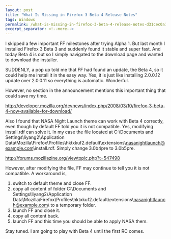 ```yaml
---
layout: post
title: "What Is Missing in Firefox 3 Beta 4 Release Notes"
tags: Windows
permalink: /what-is-missing-in-firefox-3-beta-4-release-notes-d31cec0a145d
excerpt_separator: <!--more-->
---
```

I skipped a few important FF milestones after trying Alpha 1. But last month I installed Firefox 3 Beta 3 and suddenly found it stable and super fast. And today Beta 4 is out so I simply navigated to the download page and wanted to download the installer.

SUDDENLY, a pop up told me that FF had found an update, the Beta 4, so it could help me install it in the easy way. Yes, it is just like installing 2.0.0.12 update over 2.0.0.11 so everything is automatic. Wonderful.
<!--more-->

However, no section in the announcement mentions this important thing that could save my time.

http://developer.mozilla.org/devnews/index.php/2008/03/10/firefox-3-beta-4-now-available-for-download/

Also I found that NASA Night Launch theme can work with Beta 4 correctly, even though by default FF told you it is not compatible. Yes, modifying install.rdf can solve it. In my case the file located at C:\Documents and Settings\liyang2\Application Data\Mozilla\Firefox\Profiles\hktxkuf2.default\extensions\nasanightlaunch@example.com\install.rdf. Simply change 3.0b4pre to 3.0b5pre.

http://forums.mozillazine.org/viewtopic.php?t=547498

However, after modifying the file, FF may continue to tell you it is not compatible. A workaround is,

1. switch to default theme and close FF.
1. copy all content of folder C:\Documents and Settings\liyang2\Application Data\Mozilla\Firefox\Profiles\hktxkuf2.default\extensions\nasanightlaunch@example.com\ to a temporary folder.
1. launch FF and close it.
1. copy all content back.
1. launch FF and this time you should be able to apply NASA them.

Stay tuned. I am going to play with Beta 4 until the first RC comes.
